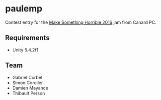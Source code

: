 # paulemp

Contest entry for the [Make Something Horrible 2016](https://itch.io/jam/make-something-horrible-2016) jam from Canard PC.

## Requirements

- Unity 5.4.2f1

## Team

- Gabriel Corbel
- Simon Coroller
- Damien Mayance
- Thibault Person
